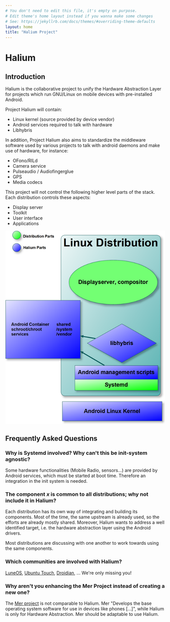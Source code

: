 ```yaml
---
# You don't need to edit this file, it's empty on purpose.
# Edit theme's home layout instead if you wanna make some changes
# See: https://jekyllrb.com/docs/themes/#overriding-theme-defaults
layout: home
title: "Halium Project"
---
```


# Halium

## Introduction

Halium is the collaborative project to unify the Hardware Abstraction Layer for projects which run GNU/Linux on mobile devices with pre-installed Android.

Project Halium will contain:

- Linux kernel (source provided by device vendor)
- Android services required to talk with hardware
- Libhybris

In addition, Project Halium also aims to standardize the middleware software used by various projects to talk with android daemons and make use of hardware, for instance:

- OFono/RILd
- Camera service
- Pulseaudio / Audiofingerglue
- GPS
- Media codecs

This project will not control the following higher level parts of the stack. Each distribution controls these aspects:

- Display server
- Toolkit
- User interface
- Applications

![architecture](img/architecture.png)

## Frequently Asked Questions

### Why is Systemd involved? Why can't this be init-system agnostic?

Some hardware functionalities (Mobile Radio, sensors...) are provided by Android services, which must be started at boot time. Therefore an integration in the init system is needed.

### The component *x* is common to all distributions; why not include it in Halium?

Each distribution has its own way of integrating and building its components. Most of the time, the same upstream is already used, so the efforts are already mostly shared. Moreover, Halium wants to address a well identified target, i.e. the hardware abstraction layer using the Android drivers.

Most distributions are discussing with one another to work towards using the same components.

### Which communities are involved with Halium?

[LuneOS](http://www.webos-ports.org/wiki/Main_Page), [Ubuntu Touch](https://ubuntu-touch.io), [Droidian](https://droidian.org/), ... We're only missing you!

### Why aren't you enhancing the Mer Project instead of creating a new one?

The [Mer project](http://merproject.org/) is not comparable to Halium. Mer "Develops the base operating system software for use in devices like phones [...]", while Halium is only for Hardware Abstraction. Mer should be adaptable to use Halium.
